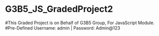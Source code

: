 # G3B5_JS_GradedProject2


#This Graded Project is on Behalf of G3B5 Group, For JavaScript Module.
#Pre-Defined Username: admin | Password: Admin@123

